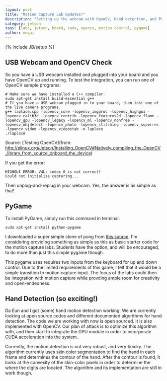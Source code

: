 ```yaml
---
layout: post
title: "Motion Capture Lab Updates!"
description: "Setting up the webcam with OpenCV, hand detection, and PyGame."
category: jetson
tags: [labs, jetson, board, cuda, opencv, motion control, pygame]
author: mngai
---
```

{% include JB/setup %}


## USB Webcam and OpenCV Check
So you have a USB webcam installed and plugged into your board
and you have OpenCV up and running. To test the integration, you can
run one of OpenCV sample programs:

```
# Make sure we have installed a C++ compiler.
sudo apt-get install build-essential g++
# If you have a USB webcam plugged in to your board, then test one of the live camera programs.
g++ laplace.cpp -lopencv_core -lopencv_imgproc -lopencv_highgui -lopencv_calib3d -lopencv_contrib -lopencv_features2d -lopencv_flann -lopencv_gpu -lopencv_legacy -lopencv_ml -lopencv_nonfree -lopencv_objdetect -lopencv_photo -lopencv_stitching -lopencv_superres -lopencv_video -lopencv_videostab -o laplace
./laplace
```
Source: [Testing OpenCV](from: http://elinux.org/Jetson/Installing_OpenCV#Natively_compiling_the_OpenCV_library_from_source_onboard_the_device)

If you get the error:

```
HIGHGUI ERROR: V4L: index 0 is not correct!
Could not initialize capturing...

```

Then unplug-and-replug in your webcam. Yes, the answer is as simple as that!


## PyGame
To install PyGame, simply run this command in terminal:

```
sudo apt-get install python-pygame
```

I downloaded a super simple clone of pong from [this source](http://www.pygame.org/project-PongClone-1740-.html). I'm considering providing
something as simple as this as basic starter code for the
motion capture labs. Students have the option, and will be encouraged,
to do more than just this simple pygame though.

This pygame uses requires two inputs from the keyboard for up and
down control. Due to the limited requirements of this game,
I felt that it would be a simple transition to motion 
capture input. The focus of the labs could then be integration with
motion capture while provding ample room for creativity and open-endedness.


## Hand Detection (so exciting!)

Da Eun and I got (some) hand motion detection working. We are currently
looking at open source codes and different documented algorithms
for hand detection. The code we are working with now is open sourced.
It is also implemented with OpenCV. Our plan of
attack is to optimize this algorithm with, and then start to integrate the GPU
module in order to incorporate CUDA acceleration into the system.

Currently, the motion detection is not very robust, and very finicky. The 
algorithm currently uses skin color segmentation to find the hand in each
frame and determines the contour of the hand. After the contour
is found, it looks at the convexity of the skin-color pixels in order to 
determine the where the digits are located. The algorithm and its implementation
are still in work though.
